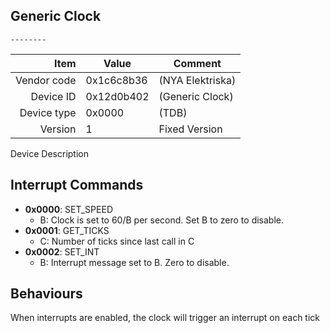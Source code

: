 Generic Clock
----

```
--------
```

|     Item       |   Value    |   Comment
| -------------: | ---------- | ----------------
|    Vendor code | 0x1c6c8b36 | (NYA Elektriska)
|      Device ID | 0x12d0b402 | (Generic Clock) 
|    Device type | 0x0000     | (TDB)
|        Version | 1          | Fixed Version

Device Description

Interrupt Commands
----

 - **0x0000**: SET_SPEED
 	- B: Clock is set to 60/B per second. Set B to zero to disable.
 - **0x0001**: GET_TICKS
 	- C: Number of ticks since last call in C
 - **0x0002**: SET_INT
 	- B: Interrupt message set to B. Zero to disable.


Behaviours
----
When interrupts are enabled, the clock will trigger an interrupt on each tick 